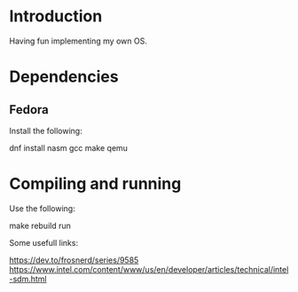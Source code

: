 # Introduction

Having fun implementing my own OS.

# Dependencies

## Fedora

Install the following:

dnf install nasm gcc make qemu

# Compiling and running

Use the following:

  make rebuild run


Some usefull links:

https://dev.to/frosnerd/series/9585
https://www.intel.com/content/www/us/en/developer/articles/technical/intel-sdm.html
